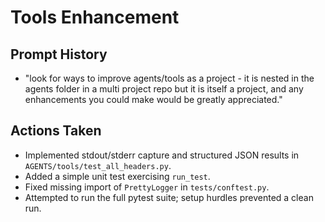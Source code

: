 # Tools Enhancement

## Prompt History
- "look for ways to improve agents/tools as a project - it is nested in the agents folder in a multi project repo but it is itself a project, and any enhancements you could make would be greatly appreciated."

## Actions Taken
- Implemented stdout/stderr capture and structured JSON results in `AGENTS/tools/test_all_headers.py`.
- Added a simple unit test exercising `run_test`.
- Fixed missing import of `PrettyLogger` in `tests/conftest.py`.
- Attempted to run the full pytest suite; setup hurdles prevented a clean run.
